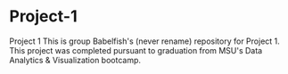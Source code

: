# Project-1
Project 1
This is group Babelfish's (never rename) repository for Project 1. This project was completed pursuant to graduation from MSU's Data Analytics & Visualization bootcamp. 